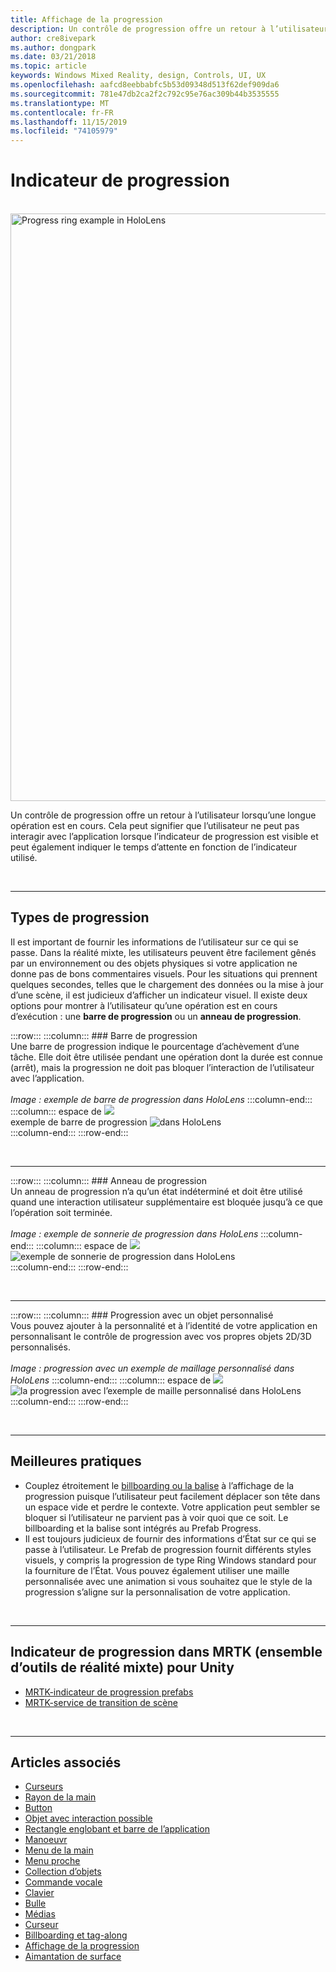 ```yaml
---
title: Affichage de la progression
description: Un contrôle de progression offre un retour à l’utilisateur lorsqu’une longue opération est en cours.
author: cre8ivepark
ms.author: dongpark
ms.date: 03/21/2018
ms.topic: article
keywords: Windows Mixed Reality, design, Controls, UI, UX
ms.openlocfilehash: aafcd8eebbabfc5b53d09348d513f62def909da6
ms.sourcegitcommit: 781e47db2ca2f2c792c95e76ac309b44b3535555
ms.translationtype: MT
ms.contentlocale: fr-FR
ms.lasthandoff: 11/15/2019
ms.locfileid: "74105979"
---
```

# <a name="progress-indicator"></a>Indicateur de progression

<br>

<img src="images/UX/MRTK_ProgressIndicator.gif" alt="Progress ring example in HoloLens" width="940px">

Un contrôle de progression offre un retour à l’utilisateur lorsqu’une longue opération est en cours. Cela peut signifier que l’utilisateur ne peut pas interagir avec l’application lorsque l’indicateur de progression est visible et peut également indiquer le temps d’attente en fonction de l’indicateur utilisé.

<br>

---

## <a name="types-of-progress"></a>Types de progression

Il est important de fournir les informations de l’utilisateur sur ce qui se passe. Dans la réalité mixte, les utilisateurs peuvent être facilement gênés par un environnement ou des objets physiques si votre application ne donne pas de bons commentaires visuels. Pour les situations qui prennent quelques secondes, telles que le chargement des données ou la mise à jour d’une scène, il est judicieux d’afficher un indicateur visuel. Il existe deux options pour montrer à l’utilisateur qu’une opération est en cours d’exécution : une **barre de progression** ou un **anneau de progression**.

:::row:::
    :::column:::
        ### <a name="progress-barbr"></a>Barre de progression<br>
        Une barre de progression indique le pourcentage d’achèvement d’une tâche. Elle doit être utilisée pendant une opération dont la durée est connue (arrêt), mais la progression ne doit pas bloquer l’interaction de l’utilisateur avec l’application.<br>
        <br>
        *Image : exemple de barre de progression dans HoloLens*
    :::column-end:::
        :::column:::
        espace de ![](images/spacer-20x582.png)<br>
       exemple de barre de progression ![dans HoloLens](images/640px-progressbar.jpg)<br>
    :::column-end:::
:::row-end:::

<br>

---

:::row:::
    :::column:::
        ### <a name="progress-ringbr"></a>Anneau de progression<br>
        Un anneau de progression n’a qu’un état indéterminé et doit être utilisé quand une interaction utilisateur supplémentaire est bloquée jusqu’à ce que l’opération soit terminée.<br>
        <br>
        *Image : exemple de sonnerie de progression dans HoloLens*
    :::column-end:::
        :::column:::
        espace de ![](images/spacer-20x582.png)<br>
       ![exemple de sonnerie de progression dans HoloLens](images/640px-progressring.jpg)<br>
    :::column-end:::
:::row-end:::

<br>

---

:::row:::
    :::column:::
        ### <a name="progress-with-a-custom-objectbr"></a>Progression avec un objet personnalisé<br>
        Vous pouvez ajouter à la personnalité et à l’identité de votre application en personnalisant le contrôle de progression avec vos propres objets 2D/3D personnalisés.<br>
        <br>
        *Image : progression avec un exemple de maillage personnalisé dans HoloLens*
    :::column-end:::
        :::column:::
        espace de ![](images/spacer-20x582.png)<br>
       ![la progression avec l’exemple de maille personnalisé dans HoloLens](images/640px-progresscustom.jpg)<br>
    :::column-end:::
:::row-end:::

<br>

---

## <a name="best-practices"></a>Meilleures pratiques
* Couplez étroitement le [billboarding ou la balise](billboarding-and-tag-along.md) à l’affichage de la progression puisque l’utilisateur peut facilement déplacer son tête dans un espace vide et perdre le contexte. Votre application peut sembler se bloquer si l’utilisateur ne parvient pas à voir quoi que ce soit. Le billboarding et la balise sont intégrés au Prefab Progress.
* Il est toujours judicieux de fournir des informations d’État sur ce qui se passe à l’utilisateur. Le Prefab de progression fournit différents styles visuels, y compris la progression de type Ring Windows standard pour la fourniture de l’État. Vous pouvez également utiliser une maille personnalisée avec une animation si vous souhaitez que le style de la progression s’aligne sur la personnalisation de votre application.

<br>

---

## <a name="progress-indicator-in-mrtkmixed-reality-toolkit-for-unity"></a>Indicateur de progression dans MRTK (ensemble d’outils de réalité mixte) pour Unity

* [MRTK-indicateur de progression prefabs](https://github.com/microsoft/MixedRealityToolkit-Unity/tree/mrtk_release/Assets/MixedRealityToolkit.SDK/Features/UX/Prefabs/ProgressIndicators)
* [MRTK-service de transition de scène](https://microsoft.github.io/MixedRealityToolkit-Unity/Documentation/Extensions/SceneTransitionService/SceneTransitionServiceOverview.html)


<br>

---

## <a name="see-also"></a>Articles associés

* [Curseurs](cursors.md)
* [Rayon de la main](point-and-commit.md)
* [Button](button.md)
* [Objet avec interaction possible](interactable-object.md)
* [Rectangle englobant et barre de l’application](app-bar-and-bounding-box.md)
* [Manoeuvr](direct-manipulation.md)
* [Menu de la main](hand-menu.md)
* [Menu proche](near-menu.md)
* [Collection d’objets](object-collection.md)
* [Commande vocale](voice-input.md)
* [Clavier](keyboard.md)
* [Bulle](tooltip.md)
* [Médias](slate.md)
* [Curseur](slider.md)
* [Billboarding et tag-along](billboarding-and-tag-along.md)
* [Affichage de la progression](progress.md)
* [Aimantation de surface](surface-magnetism.md)
